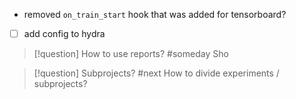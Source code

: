 
- removed `on_train_start` hook that was added for tensorboard?


- [ ] add config to hydra




> [!question]  How to use reports? #someday 
> Sho


> [!question] Subprojects?  #next
> How to divide experiments / subprojects?  


 






